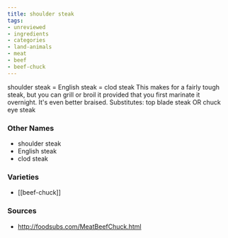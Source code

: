 ```yaml
---
title: shoulder steak
tags:
- unreviewed
- ingredients
- categories
- land-animals
- meat
- beef
- beef-chuck
---
```

shoulder steak = English steak = clod steak This makes for a fairly tough steak, but you can grill or broil it provided that you first marinate it overnight. It's even better braised. Substitutes: top blade steak OR chuck eye steak

### Other Names

* shoulder steak
* English steak
* clod steak

### Varieties

* [[beef-chuck]]

### Sources
* http://foodsubs.com/MeatBeefChuck.html
